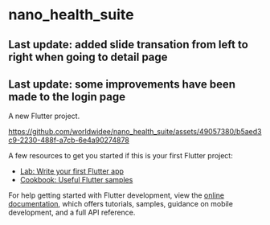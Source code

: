 # nano_health_suite

## Last update: added slide transation from left to right when going to detail page
## Last update: some improvements have been made to the login page

A new Flutter project.

https://github.com/worldwidee/nano_health_suite/assets/49057380/b5aed3c9-2230-488f-a7cb-6e4a90274878


A few resources to get you started if this is your first Flutter project:

- [Lab: Write your first Flutter app](https://docs.flutter.dev/get-started/codelab)
- [Cookbook: Useful Flutter samples](https://docs.flutter.dev/cookbook)

For help getting started with Flutter development, view the
[online documentation](https://docs.flutter.dev/), which offers tutorials,
samples, guidance on mobile development, and a full API reference.
